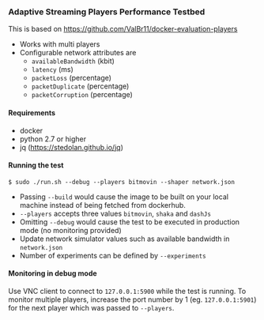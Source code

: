 ### Adaptive Streaming Players Performance Testbed
This is based on https://github.com/ValBr11/docker-evaluation-players
- Works with multi players
- Configurable network attributes are
    - `availableBandwidth` (kbit)
    - `latency` (ms)
    - `packetLoss` (percentage)
    - `packetDuplicate` (percentage)
    - `packetCorruption` (percentage)
 
#### Requirements
- docker
- python 2.7 or higher
- jq (https://stedolan.github.io/jq)

#### Running the test
```
$ sudo ./run.sh --debug --players bitmovin --shaper network.json
```
- Passing `--build` would cause the image to be built on your local machine instead of being fetched from dockerhub.
- `--players` accepts three values `bitmovin`, `shaka` and `dashJs`
- Omitting `--debug` would cause the test to be executed in production mode (no monitoring provided)
- Update network simulator values such as available bandwidth in `network.json`
- Number of experiments can be defined by `--experiments`

#### Monitoring in debug mode
Use VNC client to connect to `127.0.0.1:5900` while the test is running.
To monitor multiple players, increase the port number by 1 (eg. `127.0.0.1:5901`) for the next player which was passed to `--players`. 
